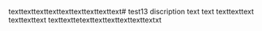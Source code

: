 texttexttexttexttexttexttexttexttext# test13
discription
text
text
texttexttext
texttexttext
texttexttetexttexttexttexttexttextxt
